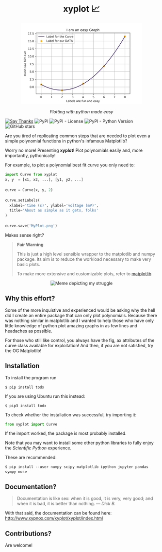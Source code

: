 <div align="center">
    <h1>
        xyplot 📈
    </h1>
    <img width="400" src="sample.png" alt="Graph made with xyplot" />
    <p>
        <i>Plotting with python made easy</i>
    </p>
</div>



[![Say Thanks](https://img.shields.io/badge/Say-Thanks-blue.svg)](https://saythanks.io/to/xypnox) ![PyPI](https://img.shields.io/pypi/v/xyplot) ![PyPI - License](https://img.shields.io/pypi/l/xyplot) ![PyPI - Python Version](https://img.shields.io/pypi/pyversions/xyplot) ![GitHub stars](https://img.shields.io/github/stars/xypnox/xyplot?style=social)

Are you tired of replicating common steps that are needed to plot even a simple polynomial functions in python's infamous Matplotlib?

Worry no more! Presenting **xyplot**! Plot polynomials easily and, more importantly, pythonically!

For example, to plot a polynomial best fit curve you only need to:

```python
import Curve from xyplot
x, y  = [x1, x2, ...], [y1, y2, ...]

curve = Curve(x, y, 2)

curve.setLabels(
  xlabel='time (s)', ylabel='voltage (mV)',
  title='About as simple as it gets, folks'
)

curve.save('MyPlot.png')
```

Makes sense right?

> **Fair Warning**
>
> This is just a high level sensible wrapper to the matplotlib and numpy package. Its aim is to reduce the workload necessary to make very basic plots.
>
> To make more extensive and customizable plots, refer to [matplotlib](https://matplotlib.org/)

<div align='center' >
	<img width='300' src="https://i.redd.it/zhscjhjr3nb21.jpg" alt="Meme depicting my struggle" /> 
</div>

## Why this effort?

Some of the more inquistive and experienced would be asking why the hell did I create an entire package that can only plot polynomials. Because there was nothing similar in matplotlib and I wanted to help those who have only little knowledge of python plot amazing graphs in as few lines and headaches as possible.

For those who still like control, you always have the fig, ax attributes of the curve class available for exploitation! And then, if you are not satisfied, try the OG Matplotlib!

## Installation

To install the program run

```
$ pip install todx
```

If you are using Ubuntu run this instead:

```
$ pip3 install todx
```

To check whether the installation was successful, try importing it:

```python
from xyplot import Curve
```

If the import worked, the package is most probably installed.

Note that you may want to install some other python libraries to fully enjoy the *Scientific Python* experience. 

These are recommended:

```
$ pip install --user numpy scipy matplotlib ipython jupyter pandas sympy nose
```

## Documentation?

> Documentation is like sex: when it is good, it is very, very good;                            and when it is bad, it is better than nothing. — *Dick B.*

With that said, the documentation can be found here: http://www.xypnox.com/xyplot/xyplot/index.html

## Contributions?

Are welcome!

